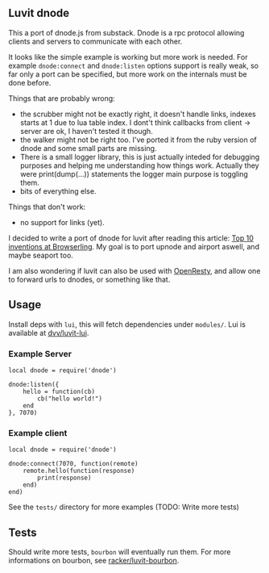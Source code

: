 ## Luvit dnode

This a port of dnode.js from substack. Dnode is a rpc protocol allowing clients and servers to communicate with each other.

It looks like the simple example is working but more work is needed. For example `dnode:connect` and `dnode:listen` options support is really weak, so far only a port can be specified, but more work on the internals must be done before. 

Things that are probably wrong:

- the scrubber might not be exactly right, it doesn't handle links, indexes starts at 1 due to lua table index. I dont't think callbacks from client -> server are ok, I haven't tested it though.
- the walker might not be right too. I've ported it from the ruby version of dnode and some small parts are missing.
- There is a small logger library, this is just actually inteded for debugging purposes and helping me understanding how things work. Actually they were print(dump(...)) statements the logger main purpose is toggling them.
- bits of everything else.

Things that don't work:

- no support for links (yet).

I decided to write a port of dnode for luvit after reading this article: [Top 10 inventions at Browserling](www.catonmat.net/blog/top-10-browserling-inventions/). My goal is to port upnode and airport aswell, and maybe seaport too.

I am also wondering if luvit can also be used with [OpenResty](http://openresty.org), and allow one to forward urls to dnodes, or something like that.

## Usage

Install deps with `lui`, this will fetch dependencies under `modules/`. Lui is available at [dvv/luvit-lui](https://github.com/dvv/luvit-lui).

### Example Server

```
local dnode = require('dnode')

dnode:listen({
	hello = function(cb)
		cb("hello world!")
	end
}, 7070)
```

### Example client

```
local dnode = require('dnode')

dnode:connect(7070, function(remote)
	remote.hello(function(response)
		print(response)
	end)
end)
```

See the `tests/` directory for more examples (TODO: Write more tests)

## Tests

Should write more tests, `bourbon` will eventually run them. For more informations on bourbon, see [racker/luvit-bourbon](https://github.com/racker/luvit-bourbon).

